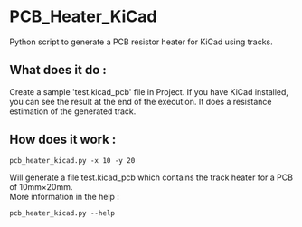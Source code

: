 # PCB\_Heater\_KiCad
Python script to generate a PCB resistor heater for KiCad using tracks.

## What does it do :  
Create a sample 'test.kicad\_pcb' file in Project. If you have KiCad installed, you can see the result at the end of the execution. 
It does a resistance estimation of the generated track.

## How does it work :
    pcb_heater_kicad.py -x 10 -y 20
Will generate a file test.kicad_pcb which contains the track heater for a PCB of 10mm×20mm.   
More information in the help :

    pcb_heater_kicad.py --help
